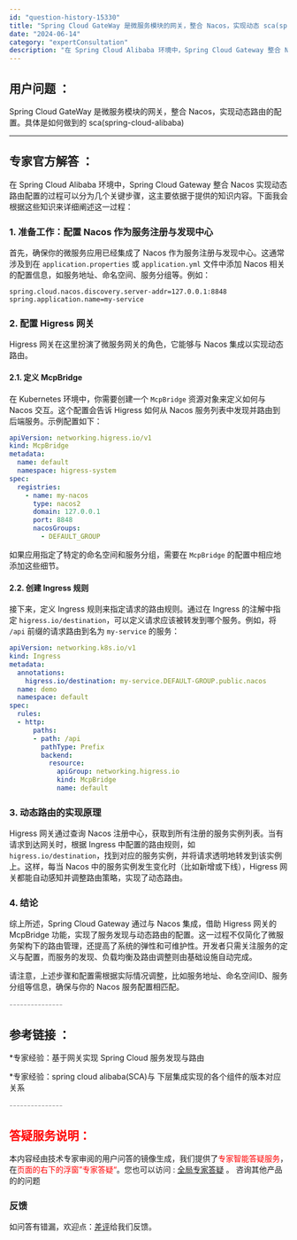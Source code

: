```yaml
---
id: "question-history-15330"
title: "Spring Cloud GateWay 是微服务模块的网关，整合 Nacos，实现动态 sca(spring-cloud-alibaba)"
date: "2024-06-14"
category: "expertConsultation"
description: "在 Spring Cloud Alibaba 环境中，Spring Cloud Gateway 整合 Nacos 实现动态路由配置的过程可以分为几个关键步骤，这主要依据于提供的知识内容。下面我会根据这些知识来详细阐述这一过程：### 1. 准备工作：配置 Nacos 作为服务注册与发现中心首先，确保"
---
```


## 用户问题 ： 
 Spring Cloud GateWay 是微服务模块的网关，整合 Nacos，实现动态路由的配置。具体是如何做到的 sca(spring-cloud-alibaba) 

---------------
## 专家官方解答 ：

在 Spring Cloud Alibaba 环境中，Spring Cloud Gateway 整合 Nacos 实现动态路由配置的过程可以分为几个关键步骤，这主要依据于提供的知识内容。下面我会根据这些知识来详细阐述这一过程：

### 1. 准备工作：配置 Nacos 作为服务注册与发现中心

首先，确保你的微服务应用已经集成了 Nacos 作为服务注册与发现中心。这通常涉及到在 `application.properties` 或 `application.yml` 文件中添加 Nacos 相关的配置信息，如服务地址、命名空间、服务分组等。例如：

```properties
spring.cloud.nacos.discovery.server-addr=127.0.0.1:8848
spring.application.name=my-service
```

### 2. 配置 Higress 网关

Higress 网关在这里扮演了微服务网关的角色，它能够与 Nacos 集成以实现动态路由。

#### 2.1. 定义 McpBridge

在 Kubernetes 环境中，你需要创建一个 `McpBridge` 资源对象来定义如何与 Nacos 交互。这个配置会告诉 Higress 如何从 Nacos 服务列表中发现并路由到后端服务。示例配置如下：

```yaml
apiVersion: networking.higress.io/v1
kind: McpBridge
metadata:
  name: default
  namespace: higress-system
spec:
  registries:
    - name: my-nacos
      type: nacos2
      domain: 127.0.0.1
      port: 8848
      nacosGroups:
        - DEFAULT_GROUP
```

如果应用指定了特定的命名空间和服务分组，需要在 `McpBridge` 的配置中相应地添加这些细节。

#### 2.2. 创建 Ingress 规则

接下来，定义 Ingress 规则来指定请求的路由规则。通过在 Ingress 的注解中指定 `higress.io/destination`，可以定义请求应该被转发到哪个服务。例如，将 `/api` 前缀的请求路由到名为 `my-service` 的服务：

```yaml
apiVersion: networking.k8s.io/v1
kind: Ingress
metadata:
  annotations:
    higress.io/destination: my-service.DEFAULT-GROUP.public.nacos
  name: demo
  namespace: default
spec:
  rules:
  - http:
      paths:
      - path: /api
        pathType: Prefix
        backend:
          resource:
            apiGroup: networking.higress.io
            kind: McpBridge
            name: default
```

### 3. 动态路由的实现原理

Higress 网关通过查询 Nacos 注册中心，获取到所有注册的服务实例列表。当有请求到达网关时，根据 Ingress 中配置的路由规则，如 `higress.io/destination`，找到对应的服务实例，并将请求透明地转发到该实例上。这样，每当 Nacos 中的服务实例发生变化时（比如新增或下线），Higress 网关都能自动感知并调整路由策略，实现了动态路由。

### 4. 结论

综上所述，Spring Cloud Gateway 通过与 Nacos 集成，借助 Higress 网关的 McpBridge 功能，实现了服务发现与动态路由的配置。这一过程不仅简化了微服务架构下的路由管理，还提高了系统的弹性和可维护性。开发者只需关注服务的定义与配置，而服务的发现、负载均衡及路由调整则由基础设施自动完成。

请注意，上述步骤和配置需根据实际情况调整，比如服务地址、命名空间ID、服务分组等信息，确保与你的 Nacos 服务配置相匹配。


<font color="#949494">---------------</font> 


## 参考链接 ：

*专家经验：基于网关实现 Spring Cloud 服务发现与路由 
 
 *专家经验：spring cloud alibaba(SCA)与 下层集成实现的各个组件的版本对应关系 


 <font color="#949494">---------------</font> 
 


## <font color="#FF0000">答疑服务说明：</font> 

本内容经由技术专家审阅的用户问答的镜像生成，我们提供了<font color="#FF0000">专家智能答疑服务</font>，在<font color="#FF0000">页面的右下的浮窗”专家答疑“</font>。您也可以访问 : [全局专家答疑](https://opensource.alibaba.com/chatBot) 。 咨询其他产品的的问题

### 反馈
如问答有错漏，欢迎点：[差评](https://ai.nacos.io/user/feedbackByEnhancerGradePOJOID?enhancerGradePOJOId=15340)给我们反馈。
